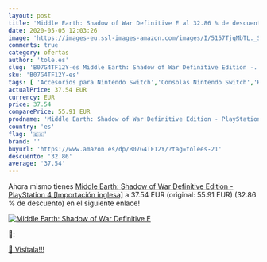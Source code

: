```yaml
---
layout: post
title: 'Middle Earth: Shadow of War Definitive E al 32.86 % de descuento'
date: 2020-05-05 12:03:26
image: 'https://images-eu.ssl-images-amazon.com/images/I/5157TjqMbTL._SL400_.jpg'
comments: true
category: ofertas
author: 'tole.es'
slug: 'B07G4TF12Y-es Middle Earth: Shadow of War Definitive Edition -...'
sku: 'B07G4TF12Y-es'
tags: [ 'Accesorios para Nintendo Switch','Consolas Nintendo Switch','Hardware y juegos para Nintendo Switch','Juegos para Nintendo Switch','Mandos para Nintendo Switch','Videojuegos','playstation', ]
actualPrice: 37.54 EUR
currency: EUR
price: 37.54
comparePrice: 55.91 EUR
prodname: 'Middle Earth: Shadow of War Definitive Edition - PlayStation 4 [Importación inglesa]'
country: 'es'
flag: '🇪🇸'
brand: ''
buyurl: 'https://www.amazon.es/dp/B07G4TF12Y/?tag=tolees-21'
descuento: '32.86'
average: '37.54'
---
```


Ahora mismo tienes [Middle Earth: Shadow of War Definitive Edition - PlayStation 4 [Importación inglesa]](https://www.amazon.es/dp/B07G4TF12Y/?tag=tolees-21) a 37.54 EUR (original: 55.91 EUR) (32.86 %  de descuento) en el siguiente enlace!

[![Middle Earth: Shadow of War Definitive E](https://images-eu.ssl-images-amazon.com/images/I/5157TjqMbTL._SL400_.jpg)](https://www.amazon.es/dp/B07G4TF12Y/?tag=tolees-21)

🔎:


[🛒 Visítala!!!](https://www.amazon.es/dp/B07G4TF12Y/?tag=tolees-21)
